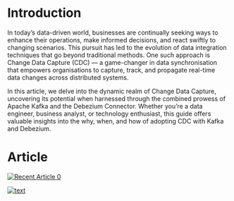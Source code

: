# Introduction

In today’s data-driven world, businesses are continually seeking ways to enhance their operations, make informed decisions, and react swiftly to changing scenarios. This pursuit has led to the evolution of data integration techniques that go beyond traditional methods. One such approach is Change Data Capture (CDC) — a game-changer in data synchronisation that empowers organisations to capture, track, and propagate real-time data changes across distributed systems.

In this article, we delve into the dynamic realm of Change Data Capture, uncovering its potential when harnessed through the combined prowess of Apache Kafka and the Debezium Connector. Whether you’re a data engineer, business analyst, or technology enthusiast, this guide offers valuable insights into the why, when, and how of adopting CDC with Kafka and Debezium.

# Article
<a target="_blank" href="https://medium.com/@sami.alashabi/unlocking-real-time-data-synchronisation-a-guide-to-change-data-capture-cdc-with-kafka-and-356c0ba083b7"><img src="https://github-readme-medium-recent-article.vercel.app/medium/@sami.alashabi/0" alt="Recent Article 0"> 


[![text](https://img.shields.io/badge/LinkedIn-0077B5?style=for-the-badge&logo=linkedin&logoColor=white)](https://www.linkedin.com/in/sami-alashabi/)